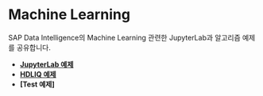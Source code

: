 # Machine Learning

SAP Data Intelligence의 Machine Learning 관련한 JupyterLab과 알고리즘 예제를 공유합니다.<br>

- **[JupyterLab 예제](JupyterLab/)**
- **[HDLIQ 예제](HDLIQ/)**
- **[Test 예제]**
